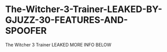 # The-Witcher-3-Trainer-LEAKED-BY-GJUZZ-30-FEATURES-AND-SPOOFER
The Witcher 3 Trainer LEAKED MORE INFO BELOW
